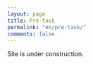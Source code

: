 ```yaml
---
layout: page
title: Pre-task
permalink: "en/pre-task/"
comments: false
---
```


Site is under construction.